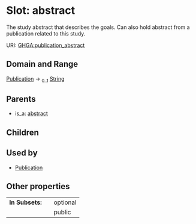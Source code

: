 
# Slot: abstract


The study abstract that describes the goals. Can also hold abstract from a publication related to this study.

URI: [GHGA:publication_abstract](https://w3id.org/GHGA/publication_abstract)


## Domain and Range

[Publication](Publication.md) &#8594;  <sub>0..1</sub> [String](types/String.md)

## Parents

 *  is_a: [abstract](abstract.md)

## Children


## Used by

 * [Publication](Publication.md)

## Other properties

|  |  |  |
| --- | --- | --- |
| **In Subsets:** | | optional |
|  | | public |


